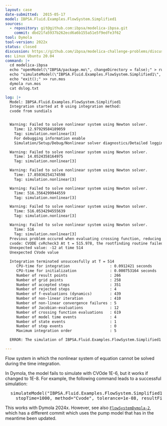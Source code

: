 ```yaml
---
layout: case
date-submitted:  2015-05-17
model: IBPSA.Fluid.Examples.FlowSystem.Simplified1
sources:
  - repository: git@github.com:ibpsa/modelica-ibpsa.git
    commit: dbd21fa5937b262ecd6a6b155a51e5f9edfe3f62
tool: Dymola
tool-version: 2022x
status: closed
discussion: https://github.com/ibpsa/modelica-challenge-problems/discussions/4
os: Linux Ubuntu 20.04
command: |+
  cd modelica-ibpsa
  echo "openModel(\"IBPSA/package.mo\", changeDirectory = false);" > run.mos
  echo "simulateModel(\"IBPSA.Fluid.Examples.FlowSystem.Simplified1\", stopTime=1000, method=\"Cvode\", tolerance=1e-06, resultFile=\"Simplified1\");" >> run.mos
  echo "exit();" >> run.mos
  dymola run.mos
  cat dslog.txt

log: |+
  Model: IBPSA.Fluid.Examples.FlowSystem.Simplified1
  Integration started at 0 using integration method:
  cvode from sundials


  Warning: Failed to solve nonlinear system using Newton solver.
    Time: 12.97929584189059
    Tag: simulation.nonlinear[3]
    For debugging information enable
    Simulation/Setup/Debug/Nonlinear solver diagnostics/Detailed logging of failed nonlinear solutions.

  Warning: Failed to solve nonlinear system using Newton solver.
    Time: 14.0524358164975
    Tag: simulation.nonlinear[3]

  Warning: Failed to solve nonlinear system using Newton solver.
    Time: 17.85036254174598
    Tag: simulation.nonlinear[3]

  Warning: Failed to solve nonlinear system using Newton solver.
    Time: 516.3564299944559
    Tag: simulation.nonlinear[3]

  Warning: Failed to solve nonlinear system using Newton solver.
    Time: 516.0534294555639
    Tag: simulation.nonlinear[3]

  Warning: Failed to solve nonlinear system using Newton solver.
    Time: 516
    Tag: simulation.nonlinear[3]
  Previous problem occured when evaluating crossing function, reducing step-size
  cvode: CVODE cvRcheck3 At t = 515.978, the rootfinding routine failed in an unrecoverable manner.
  Unexpected value: -12 at time 514
  Unexpected CVode value

  Integration terminated unsuccesfully at T = 514
     CPU-time for integration                  : 0.0912421 seconds
     CPU-time for initialization               : 0.000753164 seconds
     Number of result points                   : 266
     Number of grid points                     : 258
     Number of accepted steps                  : 351
     Number of rejected steps                  : 4
     Number of f-evaluations (dynamics)        : 439
     Number of non-linear iteration            : 410
     Number of non-linear convergence failures : 5
     Number of Jacobian-evaluations            : 12
     Number of crossing function evaluations   : 619
     Number of model time events               : 4
     Number of state events                    : 1
     Number of step events                     : 0
     Maximum integration order                 : 5

  ERROR: The simulation of IBPSA.Fluid.Examples.FlowSystem.Simplified1 FAILED

---
```


Flow system in which the nonlinear system of equation cannot be solved during the time integration.

<!--excerpt-->

In Dymola, the model fails to simulate with CVOde 1E-6, but it works if changed to 1E-8.
For example, the following command leads to a successful simulation:
<pre>
  simulateModel("IBPSA.Fluid.Examples.FlowSystem.Simplified1",
    stopTime=1000, method="Cvode", tolerance=1e-08, resultFile="Simplified1");
</pre>

This works with Dymola 2024x.
However, see also [`FlowSystemDymola-2`](FlowSystemDymola-2), which has a different commit which uses the pump
model that has in the meantime been updated.